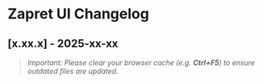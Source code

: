 # Zapret UI Changelog

## [x.xx.x] - 2025-xx-xx

> _Important: Please clear your browser cache (e.g. **Ctrl+F5**) to ensure outdated files are updated._
